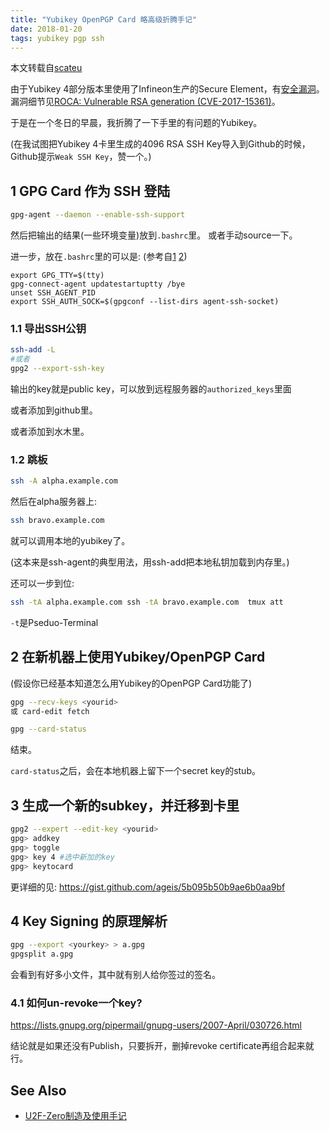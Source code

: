 ```yaml
---
title: "Yubikey OpenPGP Card 略高级折腾手记"
date: 2018-01-20
tags: yubikey pgp ssh
---
```

<!--more-->
本文转载自[scateu](http://scateu.me/2018/01/20/gpg-yubikey-advanced-usage.html)

由于Yubikey 4部分版本里使用了Infineon生产的Secure Element，有[安全漏洞](https://www.yubico.com/support/security-advisories/ysa-2017-01/)。漏洞细节见[ROCA: Vulnerable RSA generation (CVE-2017-15361)](https://crocs.fi.muni.cz/public/papers/rsa_ccs17)。

于是在一个冬日的早晨，我折腾了一下手里的有问题的Yubikey。

(在我试图把Yubikey 4卡里生成的4096 RSA SSH Key导入到Github的时候，Github提示`Weak SSH Key`，赞一个。)


## 1 GPG Card 作为 SSH 登陆

```bash
gpg-agent --daemon --enable-ssh-support
```
然后把输出的结果(一些环境变量)放到`.bashrc`里。 或者手动source一下。

进一步，放在`.bashrc`里的可以是: (参考自[1](https://0day.work/using-a-yubikey-for-gpg-and-ssh/) [2](http://www.engineerbetter.com/blog/yubikey-ssh/))

```
export GPG_TTY=$(tty)
gpg-connect-agent updatestartuptty /bye
unset SSH_AGENT_PID
export SSH_AUTH_SOCK=$(gpgconf --list-dirs agent-ssh-socket)
```

### 1.1 导出SSH公钥

```bash
ssh-add -L
#或者
gpg2 --export-ssh-key 
```

输出的key就是public key，可以放到远程服务器的`authorized_keys`里面

或者添加到github里。

或者添加到水木里。


### 1.2 跳板

```bash
ssh -A alpha.example.com
```

然后在alpha服务器上:

```bash
ssh bravo.example.com
```

就可以调用本地的yubikey了。

(这本来是ssh-agent的典型用法，用ssh-add把本地私钥加载到内存里。)


还可以一步到位:

```bash
ssh -tA alpha.example.com ssh -tA bravo.example.com  tmux att
```

`-t`是Pseduo-Terminal

## 2 在新机器上使用Yubikey/OpenPGP Card

(假设你已经基本知道怎么用Yubikey的OpenPGP Card功能了)

```bash
gpg --recv-keys <yourid>
或 card-edit fetch

gpg --card-status
```
结束。

`card-status`之后，会在本地机器上留下一个secret key的stub。


## 3 生成一个新的subkey，并迁移到卡里

```bash
gpg2 --expert --edit-key <yourid>
gpg> addkey
gpg> toggle
gpg> key 4 #选中新加的key
gpg> keytocard
```

更详细的见: <https://gist.github.com/ageis/5b095b50b9ae6b0aa9bf>


## 4 Key Signing 的原理解析

```bash
gpg --export <yourkey> > a.gpg
gpgsplit a.gpg
```

会看到有好多小文件，其中就有别人给你签过的签名。


### 4.1 如何un-revoke一个key?

<https://lists.gnupg.org/pipermail/gnupg-users/2007-April/030726.html>

结论就是如果还没有Publish，只要拆开，删掉revoke certificate再组合起来就行。


## See Also

 - [U2F-Zero制造及使用手记](http://scateu.me/2016/11/30/u2f-zero.html)
